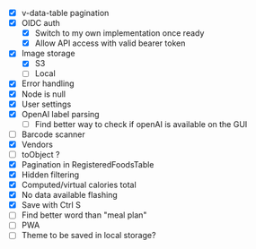 - [x] v-data-table pagination
- [x] OIDC auth
  - [x] Switch to my own implementation once ready
  - [x] Allow API access with valid bearer token
- [x] Image storage
  - [x] S3
  - [ ] Local
- [x] Error handling
- [x] Node is null
- [x] User settings
- [x] OpenAI label parsing
  - [ ] Find better way to check if openAI is available on the GUI
- [ ] Barcode scanner
- [x] Vendors
- [ ] toObject ?
- [x] Pagination in RegisteredFoodsTable
- [x] Hidden filtering
- [x] Computed/virtual calories total
- [x] No data available flashing
- [x] Save with Ctrl S
- [ ] Find better word than "meal plan"
- [ ] PWA
- [ ] Theme to be saved in local storage?
